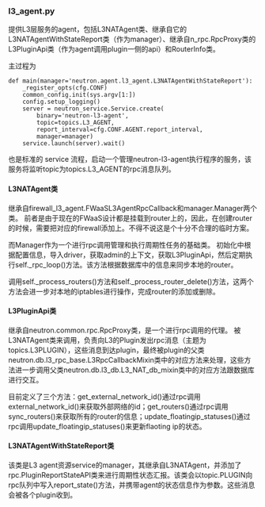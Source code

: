 ### l3_agent.py
提供L3层服务的agent，包括L3NATAgent类、继承自它的L3NATAgentWithStateReport类（作为manager）、继承自n_rpc.RpcProxy类的L3PluginApi类（作为agent调用plugin一侧的api）和RouterInfo类。

主过程为
```
def main(manager='neutron.agent.l3_agent.L3NATAgentWithStateReport'):
    _register_opts(cfg.CONF)
    common_config.init(sys.argv[1:])
    config.setup_logging()
    server = neutron_service.Service.create(
        binary='neutron-l3-agent',
        topic=topics.L3_AGENT,
        report_interval=cfg.CONF.AGENT.report_interval,
        manager=manager)
    service.launch(server).wait()
```

也是标准的 service 流程，启动一个管理neutron-l3-agent执行程序的服务，该服务将监听topic为topics.L3_AGENT的rpc消息队列。

#### L3NATAgent类
继承自firewall_l3_agent.FWaaSL3AgentRpcCallback和manager.Manager两个类。
前者是由于现在的FWaaS设计都是挂载到router上的，因此，在创建router的时候，需要把对应的firewall添加上。不得不说这是个十分不合理的临时方案。

而Manager作为一个进行rpc调用管理和执行周期性任务的基础类。
初始化中根据配置信息，导入driver，获取admin的上下文，获取L3PluginApi，然后定期执行self._rpc_loop()方法。该方法根据数据库中的信息来同步本地的router。

调用self._process_routers()方法和self._process_router_delete()方法，这两个方法会进一步对本地的iptables进行操作，完成router的添加或删除。

#### L3PluginApi类
继承自neutron.common.rpc.RpcProxy类，是一个进行rpc调用的代理。
被L3NATAgent类来调用，负责向L3的Plugin发出rpc消息（主题为topics.L3PLUGIN），这些消息到达plugin，最终被plugin的父类neutron.db.l3_rpc_base.L3RpcCallbackMixin类中的对应方法来处理，这些方法进一步调用父类neutron.db.l3_db.L3_NAT_db_mixin类中的对应方法跟数据库进行交互。

目前定义了三个方法：get_external_network_id()通过rpc调用external_network_id()来获取外部网络的id；get_routers()通过rpc调用sync_routers()来获取所有的router的信息；update_floatingip_statuses()通过rpc调用update_floatingip_statuses()来更新flaoting ip的状态。

#### L3NATAgentWithStateReport类
该类是L3 agent资源service的manager，其继承自L3NATAgent，并添加了rpc.PluginReportStateAPI类来进行周期性状态汇报。该类会以topic.PLUGIN向rpc队列中写入report_state()方法，并携带agent的状态信息作为参数。这些消息会被各个plugin收到。
